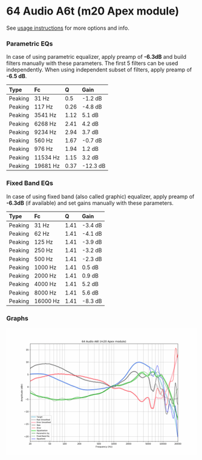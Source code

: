 # 64 Audio A6t (m20 Apex module)
See [usage instructions](https://github.com/jaakkopasanen/AutoEq#usage) for more options and info.

### Parametric EQs
In case of using parametric equalizer, apply preamp of **-6.3dB** and build filters manually
with these parameters. The first 5 filters can be used independently.
When using independent subset of filters, apply preamp of **-6.5 dB**.

| Type    | Fc       |    Q | Gain     |
|:--------|:---------|:-----|:---------|
| Peaking | 31 Hz    | 0.5  | -1.2 dB  |
| Peaking | 117 Hz   | 0.26 | -4.8 dB  |
| Peaking | 3541 Hz  | 1.12 | 5.1 dB   |
| Peaking | 6268 Hz  | 2.41 | 4.2 dB   |
| Peaking | 9234 Hz  | 2.94 | 3.7 dB   |
| Peaking | 560 Hz   | 1.67 | -0.7 dB  |
| Peaking | 976 Hz   | 1.94 | 1.2 dB   |
| Peaking | 11534 Hz | 1.15 | 3.2 dB   |
| Peaking | 19681 Hz | 0.37 | -12.3 dB |

### Fixed Band EQs
In case of using fixed band (also called graphic) equalizer, apply preamp of **-6.3dB**
(if available) and set gains manually with these parameters.

| Type    | Fc       |    Q | Gain    |
|:--------|:---------|:-----|:--------|
| Peaking | 31 Hz    | 1.41 | -3.4 dB |
| Peaking | 62 Hz    | 1.41 | -4.1 dB |
| Peaking | 125 Hz   | 1.41 | -3.9 dB |
| Peaking | 250 Hz   | 1.41 | -3.2 dB |
| Peaking | 500 Hz   | 1.41 | -2.3 dB |
| Peaking | 1000 Hz  | 1.41 | 0.5 dB  |
| Peaking | 2000 Hz  | 1.41 | 0.9 dB  |
| Peaking | 4000 Hz  | 1.41 | 5.2 dB  |
| Peaking | 8000 Hz  | 1.41 | 5.6 dB  |
| Peaking | 16000 Hz | 1.41 | -8.3 dB |

### Graphs
![](./64%20Audio%20A6t%20(m20%20Apex%20module).png)